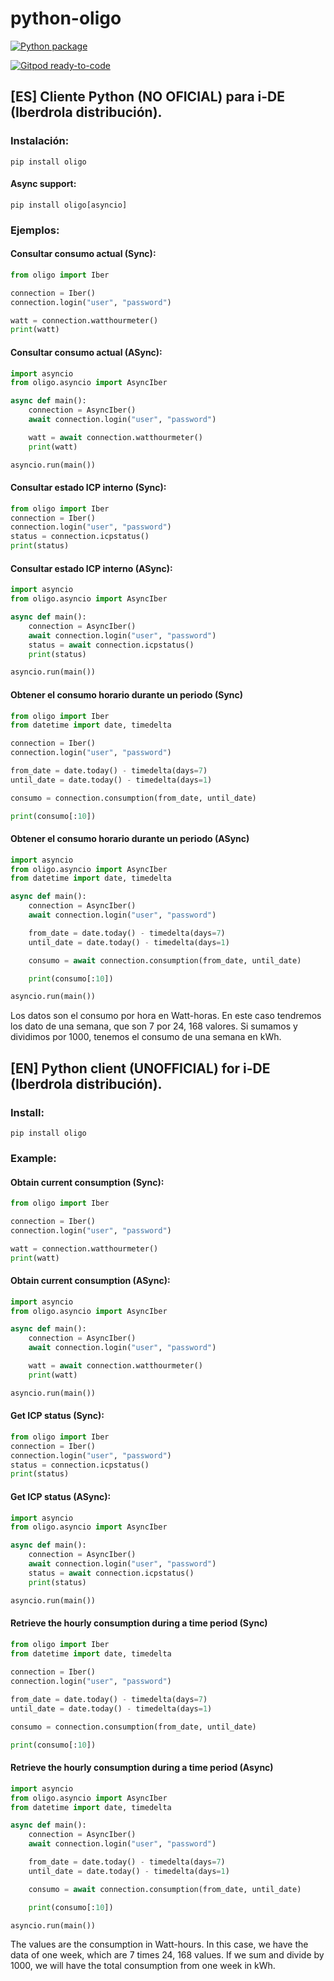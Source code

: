 # python-oligo

[![Python package](https://github.com/hectorespert/python-oligo/actions/workflows/test.yml/badge.svg)](https://github.com/hectorespert/python-oligo/actions/workflows/test.yml)

[![Gitpod ready-to-code](https://img.shields.io/badge/Gitpod-ready--to--code-blue?logo=gitpod)](https://gitpod.io/#https://github.com/hectorespert/python-oligo)

## [ES] Cliente Python (NO OFICIAL) para i-DE (Iberdrola distribución).
### Instalación:

```
pip install oligo
```
#### Async support:

```
pip install oligo[asyncio]
```
### Ejemplos:

#### Consultar consumo actual (Sync):

```python
from oligo import Iber

connection = Iber()
connection.login("user", "password")

watt = connection.watthourmeter()
print(watt)
```

#### Consultar consumo actual (ASync):

```python
import asyncio
from oligo.asyncio import AsyncIber

async def main():
    connection = AsyncIber()
    await connection.login("user", "password")

    watt = await connection.watthourmeter()
    print(watt)

asyncio.run(main())
```

#### Consultar estado ICP interno (Sync):

```python
from oligo import Iber
connection = Iber()
connection.login("user", "password")
status = connection.icpstatus()
print(status)
```

#### Consultar estado ICP interno (ASync):

```python
import asyncio
from oligo.asyncio import AsyncIber

async def main():
    connection = AsyncIber()
    await connection.login("user", "password")
    status = await connection.icpstatus()
    print(status)

asyncio.run(main())
```

#### Obtener el consumo horario durante un periodo (Sync)

```python
from oligo import Iber
from datetime import date, timedelta

connection = Iber()
connection.login("user", "password")

from_date = date.today() - timedelta(days=7)
until_date = date.today() - timedelta(days=1)

consumo = connection.consumption(from_date, until_date)

print(consumo[:10])
```

#### Obtener el consumo horario durante un periodo (ASync)

```python
import asyncio
from oligo.asyncio import AsyncIber
from datetime import date, timedelta

async def main():
    connection = AsyncIber()
    await connection.login("user", "password")

    from_date = date.today() - timedelta(days=7)
    until_date = date.today() - timedelta(days=1)

    consumo = await connection.consumption(from_date, until_date)

    print(consumo[:10])

asyncio.run(main())
```

Los datos son el consumo por hora en Watt-horas. En este caso tendremos los
dato de una semana, que son 7 por 24, 168 valores. Si sumamos y dividimos
por 1000, tenemos el consumo de una semana en kWh.

## [EN] Python client (UNOFFICIAL) for i-DE (Iberdrola distribución).
### Install:

```
pip install oligo
```
### Example:
#### Obtain current consumption (Sync):

```python
from oligo import Iber

connection = Iber()
connection.login("user", "password")

watt = connection.watthourmeter()
print(watt)
```
#### Obtain current consumption (ASync):

```python
import asyncio
from oligo.asyncio import AsyncIber

async def main():
    connection = AsyncIber()
    await connection.login("user", "password")

    watt = await connection.watthourmeter()
    print(watt)

asyncio.run(main())
```

#### Get ICP status (Sync):

```python
from oligo import Iber
connection = Iber()
connection.login("user", "password")
status = connection.icpstatus()
print(status)
```

#### Get ICP status (ASync):

```python
import asyncio
from oligo.asyncio import AsyncIber

async def main():
    connection = AsyncIber()
    await connection.login("user", "password")
    status = await connection.icpstatus()
    print(status)

asyncio.run(main())
```

#### Retrieve the hourly consumption during a time period (Sync)

```python
from oligo import Iber
from datetime import date, timedelta
    
connection = Iber()
connection.login("user", "password")

from_date = date.today() - timedelta(days=7)
until_date = date.today() - timedelta(days=1)

consumo = connection.consumption(from_date, until_date)

print(consumo[:10])
```

#### Retrieve the hourly consumption during a time period (Async)

```python
import asyncio
from oligo.asyncio import AsyncIber
from datetime import date, timedelta

async def main():
    connection = AsyncIber()
    await connection.login("user", "password")

    from_date = date.today() - timedelta(days=7)
    until_date = date.today() - timedelta(days=1)

    consumo = await connection.consumption(from_date, until_date)

    print(consumo[:10])

asyncio.run(main())
```

The values are the consumption in Watt-hours. In this case, we have the data
of one week, which are 7 times 24, 168 values. If we sum and divide by 1000,
we will have the total consumption from one week in kWh.
